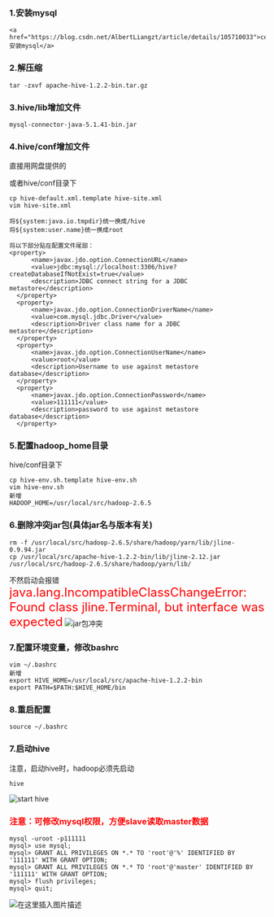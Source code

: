 ### 1.安装mysql
	<a href="https://blog.csdn.net/AlbertLiangzt/article/details/105710033">centos7安装mysql</a>

### 2.解压缩

	tar -zxvf apache-hive-1.2.2-bin.tar.gz

### 3.hive/lib增加文件

	mysql-connector-java-5.1.41-bin.jar

### 4.hive/conf增加文件
	
直接用网盘提供的
	
或者hive/conf目录下
	
	cp hive-default.xml.template hive-site.xml
	vim hive-site.xml
	
	将${system:java.io.tmpdir}统一换成/hive
	将${system:user.name}统一换成root
	
	将以下部分贴在配置文件尾部：
	<property>
	      <name>javax.jdo.option.ConnectionURL</name>
	      <value>jdbc:mysql://localhost:3306/hive?createDatabaseIfNotExist=true</value>
	      <description>JDBC connect string for a JDBC metastore</description>
	  </property>
	  <property>
	      <name>javax.jdo.option.ConnectionDriverName</name>
	      <value>com.mysql.jdbc.Driver</value>
	      <description>Driver class name for a JDBC metastore</description>
	  </property>
	  <property>
	      <name>javax.jdo.option.ConnectionUserName</name>
	      <value>root</value>
	      <description>Username to use against metastore database</description>
	  </property>
	  <property>
	      <name>javax.jdo.option.ConnectionPassword</name>
	      <value>111111</value>
	      <description>password to use against metastore database</description>
	  </property>

### 5.配置hadoop_home目录

hive/conf目录下

	cp hive-env.sh.template hive-env.sh
	vim hive-env.sh
	新增
	HADOOP_HOME=/usr/local/src/hadoop-2.6.5

### 6.删除冲突jar包(具体jar名与版本有关)

	rm -f /usr/local/src/hadoop-2.6.5/share/hadoop/yarn/lib/jline-0.9.94.jar
	cp /usr/local/src/apache-hive-1.2.2-bin/lib/jline-2.12.jar /usr/local/src/hadoop-2.6.5/share/hadoop/yarn/lib/
不然启动会报错<font color=red size=5>java.lang.IncompatibleClassChangeError: Found class jline.Terminal, but interface was expected</font>
![jar包冲突](https://img-blog.csdnimg.cn/20200424215351920.png?x-oss-process=image/watermark,type_ZmFuZ3poZW5naGVpdGk,shadow_10,text_aHR0cHM6Ly9ibG9nLmNzZG4ubmV0L0FsYmVydExpYW5nenQ=,size_16,color_FFFFFF,t_70)

### 7.配置环境变量，修改bashrc

	vim ~/.bashrc
	新增
	export HIVE_HOME=/usr/local/src/apache-hive-1.2.2-bin
	export PATH=$PATH:$HIVE_HOME/bin

### 8.重启配置

	source ~/.bashrc

### 7.启动hive

注意，启动hive时，hadoop必须先启动

	hive
![start hive](https://img-blog.csdnimg.cn/20200424220354431.png?x-oss-process=image/watermark,type_ZmFuZ3poZW5naGVpdGk,shadow_10,text_aHR0cHM6Ly9ibG9nLmNzZG4ubmV0L0FsYmVydExpYW5nenQ=,size_16,color_FFFFFF,t_70)


### <font color=red>注意：可修改mysql权限，方便slave读取master数据</font>
	
	mysql -uroot -p111111
	mysql> use mysql;
	mysql> GRANT ALL PRIVILEGES ON *.* TO 'root'@'%' IDENTIFIED BY '111111' WITH GRANT OPTION;
	mysql> GRANT ALL PRIVILEGES ON *.* TO 'root'@'master' IDENTIFIED BY '111111' WITH GRANT OPTION;
	mysql> flush privileges;
	mysql> quit;
![在这里插入图片描述](https://img-blog.csdnimg.cn/20200429094346274.png?x-oss-process=image/watermark,type_ZmFuZ3poZW5naGVpdGk,shadow_10,text_aHR0cHM6Ly9ibG9nLmNzZG4ubmV0L0FsYmVydExpYW5nenQ=,size_16,color_FFFFFF,t_70)